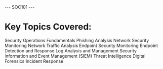  --- SOC101 --- 
# Key Topics Covered:
Security Operations Fundamentals
Phishing Analysis
Network Security Monitoring
Network Traffic Analysis
Endpoint Security Monitoring
Endpoint Detection and Response
Log Analysis and Management
Security Information and Event Management (SIEM)
Threat Intelligence
Digital Forensics
Incident Response
